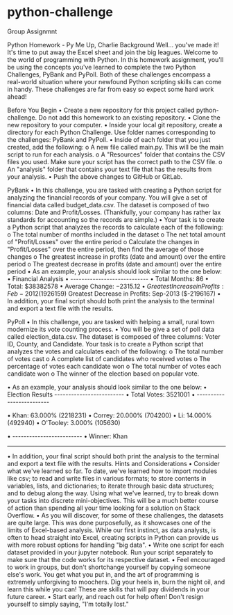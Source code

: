 # python-challenge
Group Assignmnt

Python Homework - Py Me Up, Charlie
Background
Well... you've made it!
It's time to put away the Excel sheet and join the big leagues. Welcome to the world of programming with Python. In this homework assignment, you'll be using the concepts you've learned to complete the two Python Challenges, PyBank and PyPoll.
Both of these challenges encompass a real-world situation where your newfound Python scripting skills can come in handy. These challenges are far from easy so expect some hard work ahead!

Before You Begin
•	Create a new repository for this project called python-challenge. Do not add this homework to an existing repository.
•	Clone the new repository to your computer.
•	Inside your local git repository, create a directory for each Python Challenge. Use folder names corresponding to the challenges: PyBank and PyPoll.
•	Inside of each folder that you just created, add the following:
o	A new file called main.py. This will be the main script to run for each analysis.
o	A "Resources" folder that contains the CSV files you used. Make sure your script has the correct path to the CSV file.
o	An "analysis" folder that contains your text file that has the results from your analysis.
•	Push the above changes to GitHub or GitLab.

PyBank
•	In this challenge, you are tasked with creating a Python script for analyzing the financial records of your company. You will give a set of financial data called budget_data.csv. The dataset is composed of two columns: Date and Profit/Losses. (Thankfully, your company has rather lax standards for accounting so the records are simple.)
•	Your task is to create a Python script that analyzes the records to calculate each of the following:
o	The total number of months included in the dataset
o	The net total amount of "Profit/Losses" over the entire period
o	Calculate the changes in "Profit/Losses" over the entire period, then find the average of those changes
o	The greatest increase in profits (date and amount) over the entire period
o	The greatest decrease in profits (date and amount) over the entire period
•	As an example, your analysis should look similar to the one below:
•	Financial Analysis
•	----------------------------
•	Total Months: 86
•	Total: $38382578
•	Average  Change: $-2315.12
•	Greatest Increase in Profits: Feb-2012 ($1926159)
Greatest Decrease in Profits: Sep-2013 ($-2196167)
•	In addition, your final script should both print the analysis to the terminal and export a text file with the results.

PyPoll 
•	In this challenge, you are tasked with helping a small, rural town modernize its vote counting process.
•	You will be give a set of poll data called election_data.csv. The dataset is composed of three columns: Voter ID, County, and Candidate. Your task is to create a Python script that analyzes the votes and calculates each of the following:
o	The total number of votes cast
o	A complete list of candidates who received votes
o	The percentage of votes each candidate won
o	The total number of votes each candidate won
o	The winner of the election based on popular vote.

•	As an example, your analysis should look similar to the one below:
•	Election Results
	-------------------------
•	Total Votes: 3521001
•	-------------------------

•	Khan: 63.000% (2218231)
•	Correy: 20.000% (704200)
•	Li: 14.000% (492940)
•	O'Tooley: 3.000% (105630)


•	-------------------------
•	Winner: Khan

-------------------------

•	In addition, your final script should both print the analysis to the terminal and export a text file with the results.
Hints and Considerations
•	Consider what we've learned so far. To date, we've learned how to import modules like csv; to read and write files in various formats; to store contents in variables, lists, and dictionaries; to iterate through basic data structures; and to debug along the way. Using what we've learned, try to break down your tasks into discrete mini-objectives. This will be a much better course of action than spending all your time looking for a solution on Stack Overflow.
•	As you will discover, for some of these challenges, the datasets are quite large. This was done purposefully, as it showcases one of the limits of Excel-based analysis. While our first instinct, as data analysts, is often to head straight into Excel, creating scripts in Python can provide us with more robust options for handling "big data".
•	Write one script for each dataset provided in your jupyter notebook. Run your script separately to make sure that the code works for its respective dataset.
•	Feel encouraged to work in groups, but don't shortchange yourself by copying someone else's work. You get what you put in, and the art of programming is extremely unforgiving to moochers. Dig your heels in, burn the night oil, and learn this while you can! These are skills that will pay dividends in your future career.
•	Start early, and reach out for help often! Don't resign yourself to simply saying, "I'm totally lost."
